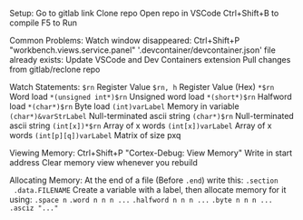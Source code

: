 Setup:
	Go to gitlab link
	Clone repo
	Open repo in VSCode
	Ctrl+Shift+B to compile
	F5 to Run

Common Problems:
	Watch window disappeared:
		Ctrl+Shift+P
		"workbench.views.service.panel"
	 '.devcontainer/devcontainer.json' file already exists:
		 Update VSCode and Dev Containers extension
		 Pull changes from gitlab/reclone repo

Watch Statements:
	`$rn` Register Value
	`$rn, h` Register Value (Hex)
	`*$rn` Word load
	`*(unsigned int*)$rn` Unsigned word load
	`*(short*)$rn` Halfword load
	`*(char*)$rn` Byte load
	`(int)varLabel` Memory in variable
	`(char*)&varStrLabel` Null-terminated ascii string 
	`(char*)$rn` Null-terminated ascii string
	`(int[x])*$rn` Array of x words
	`(int[x])varLabel` Array of x words
	`(int[p][q])varLabel` Matrix of size pxq

Viewing Memory:
	Ctrl+Shift+P
	"Cortex-Debug: View Memory"
	Write in start address
	Clear memory view whenever you rebuild

Allocating Memory:
	At the end of a file (Before `.end`) write this:
		`.section  .data.FILENAME`
	Create a variable with a label, then allocate memory for it using:
		`.space n`
		`.word n n n ...`
		`.halfword n n n ...`
		`.byte n n n ...`
		`.asciz "..."`

